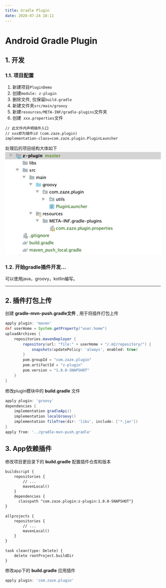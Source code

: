 ```yaml
---
title: Gradle Plugin
date: 2020-07-24 18:11
---
```


# Android Gradle Plugin

## 1. 开发
### 1.1. 项目配置
1. 新建项目`PluginDemo`
2. 创建`module: z-plugin`
3. 删除文件, 仅保留`build.gradle`
4. 新建文件夹`src/main/groovy`
5. 新建`resources/META-INF/gradle-plugins`文件夹
6. 创建` xxx.properties`文件
```properties
// 此文件内声明插件入口
// xxx即为插件id (com.zaze.plugin)
implementation-class=com.zaze.plugin.PluginLauncher
```
处理后的项目结构大体如下
![](./_image/2020-07-24/2020-07-31-16-39-12.png)

### 1.2. 开始gradle插件开发...

可以使用java，groovy，kotlin编写。

---
## 2. 插件打包上传
创建 **gradle-mvn-push.gradle文件** , 用于将插件打包上传

```groovy
apply plugin: 'maven'
def userHome = System.getProperty("user.home")
uploadArchives {
    repositories.mavenDeployer {
        repository(url: "file:" + userHome + "/.m2/repository/") {
            snapshots(updatePolicy: 'always', enabled: true)
        }
        pom.groupId = "com.zaze.plugin"
        pom.artifactId = "z-plugin"
        pom.version = "1.0.0-SNAPSHOT"
    }
}
```

修改plugin模块中的 **build.gradle** 文件
```groovy
apply plugin: 'groovy'
dependencies {
    implementation gradleApi()
    implementation localGroovy()
    implementation fileTree(dir: 'libs', include: ['*.jar'])
}
apply from: '../gradle-mvn-push.gradle'
```

## 3. App依赖插件

修改项目更目录下的 **build.gradle** 配置插件仓库和版本

```
buildscript {
    repositories {
        // ...
        mavenLocal()
    }
    dependencies {
      classpath "com.zaze.plugin:z-plugin:1.0.0-SNAPSHOT"}
}

allprojects {
    repositories {
        // ...
        mavenLocal()
    }
}

task clean(type: Delete) {
    delete rootProject.buildDir
}
```
修改app下的 **build.gradle** 应用插件
```groovy
apply plugin: 'com.zaze.plugin'
```